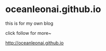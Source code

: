 # oceanleonai.github.io
this is for my own blog

click follow for more~

http://oceanleonai.github.io

